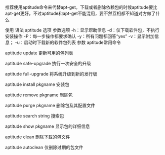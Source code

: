 推荐使用aptitude命令来代替apt-get，下载或者删除依赖包的时候aptitude要比apt-get更好。不过aptitude和apt-get不能混用，要不然互相都不知道对方做了什么

使用
语法
aptitude 选项 参数选项
-h：显示帮助信息
-d：仅下载软件包，不执行安装操作
-P：每一步操作都要求确认
-y：所有问题都回答“yes”
-v：显示附加信息； 
-u：启动时下载新的软件包列表
参数
aptitude常用命令

aptitude update            更新可用的包列表 

aptitude safe-upgrade      执行一次安全的升级 

aptitude full-upgrade      将系统升级到新的发行版 

aptitude install pkgname   安装包 

aptitude remove pkgname    删除包 

aptitude purge pkgname     删除包及其配置文件 

aptitude search string     搜索包 

aptitude show pkgname      显示包的详细信息 

aptitude clean             删除下载的包文件 

aptitude autoclean         仅删除过期的包文件 

